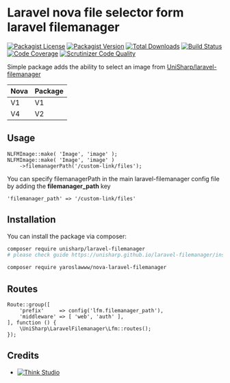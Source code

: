 # Laravel nova file selector form laravel filemanager

[![Packagist License](https://img.shields.io/packagist/l/yaroslawww/nova-laravel-filemanager?color=%234dc71f)](https://github.com/yaroslawww/nova-laravel-filemanager/blob/master/LICENSE.md)
[![Packagist Version](https://img.shields.io/packagist/v/yaroslawww/nova-laravel-filemanager)](https://packagist.org/packages/yaroslawww/nova-laravel-filemanager)
[![Total Downloads](https://img.shields.io/packagist/dt/yaroslawww/nova-laravel-filemanager)](https://packagist.org/packages/yaroslawww/nova-laravel-filemanager)
[![Build Status](https://scrutinizer-ci.com/g/yaroslawww/nova-laravel-filemanager/badges/build.png?b=master)](https://scrutinizer-ci.com/g/yaroslawww/nova-laravel-filemanager/build-status/master)
[![Code Coverage](https://scrutinizer-ci.com/g/yaroslawww/nova-laravel-filemanager/badges/coverage.png?b=master)](https://scrutinizer-ci.com/g/yaroslawww/nova-laravel-filemanager/?branch=master)
[![Scrutinizer Code Quality](https://scrutinizer-ci.com/g/yaroslawww/nova-laravel-filemanager/badges/quality-score.png?b=master)](https://scrutinizer-ci.com/g/yaroslawww/nova-laravel-filemanager/?branch=master)

Simple package adds the ability to select an image from [UniSharp/laravel-filemanager](https://github.com/UniSharp/laravel-filemanager)

| Nova | Package |
|------|---------|
| V1   | V1      |
| V4   | V2      |

## Usage

```injectablephp
NLFMImage::make( 'Image', 'image' );
NLFMImage::make( 'Image', 'image' )
    ->filemanagerPath('/custom-link/files');
```

You can specify filemanagerPath in the main laravel-filemanager config file by adding the **filemanager_path** key
```
'filemanager_path' => '/custom-link/files'
```

## Installation

You can install the package via composer:

```bash
composer require unisharp/laravel-filemanager
# please check guide https://unisharp.github.io/laravel-filemanager/installation

composer require yaroslawww/nova-laravel-filemanager
```

## Routes

```injectablephp
Route::group([
    'prefix'     => config('lfm.filemanager_path'),
    'middleware' => [ 'web', 'auth' ],
], function () {
    \UniSharp\LaravelFilemanager\Lfm::routes();
});
```

## Credits

- [![Think Studio](https://yaroslawww.github.io/images/sponsors/packages/logo-think-studio.png)](https://think.studio/)
